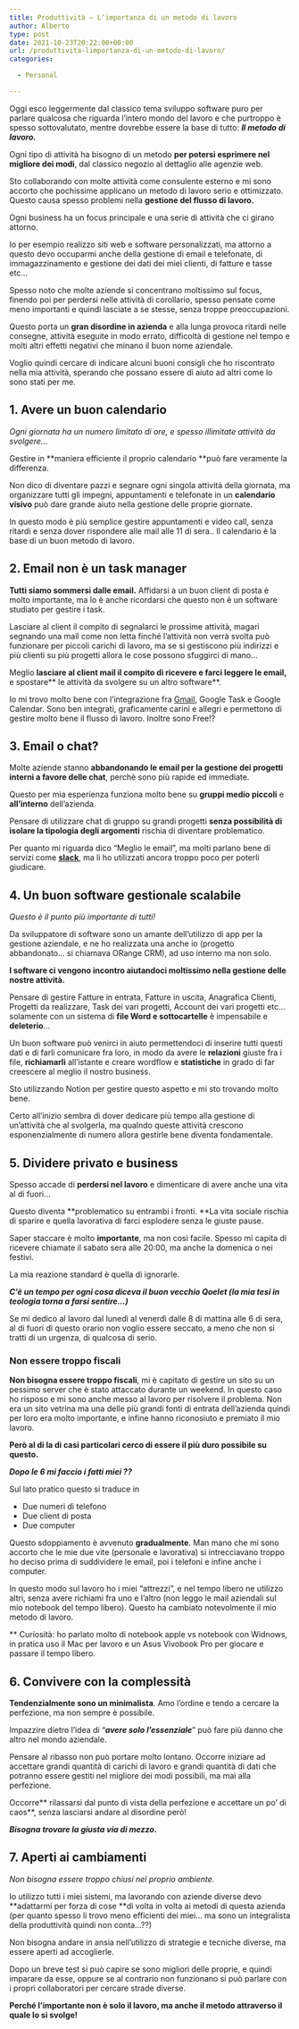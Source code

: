 ```yaml
---
title: Produttività – L’importanza di un metodo di lavoro
author: Alberto
type: post
date: 2021-10-23T20:22:00+00:00
url: /produttivita-limportanza-di-un-metodo-di-lavoro/
categories:

  - Personal

---
```

Oggi esco leggermente dal classico tema sviluppo software puro per parlare qualcosa che riguarda l’intero mondo del lavoro e che purtroppo è spesso sottovalutato, mentre dovrebbe essere la base di tutto: _**Il metodo di lavoro.**_

Ogni tipo di attività ha bisogno di un metodo **per potersi esprimere nel migliore dei modi**, dal classico negozio al dettaglio alle agenzie web.

Sto collaborando con molte attività come consulente esterno e mi sono accorto che pochissime applicano un metodo di lavoro serio e ottimizzato. Questo causa spesso problemi nella **gestione del flusso di lavoro.**

Ogni business ha un focus principale e una serie di attività che ci girano attorno.

Io per esempio realizzo siti web e software personalizzati, ma attorno a questo devo occuparmi anche della gestione di email e telefonate, di immagazzinamento e gestione dei dati dei miei clienti, di fatture e tasse etc…

Spesso noto che molte aziende si concentrano moltissimo sul focus, finendo poi per perdersi nelle attività di corollario, spesso pensate come meno importanti e quindi lasciate a se stesse, senza troppe preoccupazioni.

Questo porta un **gran disordine in azienda** e alla lunga provoca ritardi nelle consegne, attività eseguite in modo errato, difficoltà di gestione nel tempo e molti altri effetti negativi che minano il buon nome aziendale.

Voglio quindi cercare di indicare alcuni buoni consigli che ho riscontrato nella mia attività, sperando che possano essere di aiuto ad altri come lo sono stati per me.

## 1. Avere un buon calendario

_Ogni giornata ha un numero limitato di ore, e spesso illimitate attività da svolgere…_

Gestire in **maniera efficiente il proprio calendario **può fare veramente la differenza.

Non dico di diventare pazzi e segnare ogni singola attività della giornata, ma organizzare tutti gli impegni, appuntamenti e telefonate in un **calendario visivo** può dare grande aiuto nella gestione delle proprie giornate.

In questo modo è più semplice gestire appuntamenti e video call, senza ritardi e senza dover rispondere alle mail alle 11 di sera.. Il calendario è la base di un buon metodo di lavoro.

## 2. Email non è un task manager

**Tutti siamo sommersi dalle email.** Affidarsi a un buon client di posta è molto importante, ma lo è anche ricordarsi che questo non è un software studiato per gestire i task.

Lasciare al client il compito di segnalarci le prossime attività, magari segnando una mail come non letta finché l’attività non verrà svolta può funzionare per piccoli carichi di lavoro, ma se si gestiscono più indirizzi e più clienti su più progetti allora le cose possono sfuggirci di mano…

Meglio **lasciare al client mail il compito di ricevere e farci leggere le email,** e spostare** le attività da svolgere su un altro software**.

Io mi trovo molto bene con l’integrazione fra <a href="https://mail.google.com/mail/u/0/" target="_blank" rel="noreferrer noopener">Gmail</a>, Google Task e Google Calendar. Sono ben integrati, graficamente carini e allegri e permettono di gestire molto bene il flusso di lavoro. Inoltre sono Free!?

## 3. Email o chat?

Molte aziende stanno **abbandonando le email per la gestione dei progetti interni a favore delle chat**, perchè sono più rapide ed immediate.

Questo per mia esperienza funziona molto bene su **gruppi medio piccoli** e **all’interno** dell’azienda.

Pensare di utilizzare chat di gruppo su grandi progetti **senza possibilità di isolare la tipologia degli argomenti** rischia di diventare problematico.

Per quanto mi riguarda dico “Meglio le email”, ma molti parlano bene di servizi come **<a href="https://slack.com/intl/it-it/" target="_blank" rel="noreferrer noopener">slack</a>**, ma li ho utilizzati ancora troppo poco per poterli giudicare.

## 4. Un buon software gestionale scalabile

_Questo è il punto più importante di tutti!_

Da sviluppatore di software sono un amante dell’utilizzo di app per la gestione aziendale, e ne ho realizzata una anche io (progetto abbandonato&#8230; si chiamava ORange CRM), ad uso interno ma non solo.

**I software ci vengono incontro aiutandoci moltissimo nella gestione delle nostre attività.**

Pensare di gestire Fatture in entrata, Fatture in uscita, Anagrafica Clienti, Progetti da realizzare, Task dei vari progetti, Account dei vari progetti etc… solamente con un sistema di **file Word e sottocartelle** è impensabile e **deleterio**…

Un buon software può venirci in aiuto permettendoci di inserire tutti questi dati e di farli comunicare fra loro, in modo da avere le **relazioni** giuste fra i file, **richiamarli** all’istante e creare wordflow e **statistiche** in grado di far creescere al meglio il nostro business.

Sto utilizzando Notion per gestire questo aspetto e mi sto trovando molto bene.

Certo all’inizio sembra di dover dedicare più tempo alla gestione di un’attività che al svolgerla, ma qualndo queste attività crescono esponenzialmente di numero allora gestirle bene diventa fondamentale.

## 5. Dividere privato e business

Spesso accade di **perdersi nel lavoro** e dimenticare di avere anche una vita al di fuori…

Questo diventa **problematico su entrambi i fronti. **La vita sociale rischia di sparire e quella lavorativa di farci esplodere senza le giuste pause.

Saper staccare è molto **importante**, ma non così facile. Spesso mi capita di ricevere chiamate il sabato sera alle 20:00, ma anche la domenica o nei festivi.

La mia reazione standard è quella di ignorarle.

_**C’è un tempo per ogni cosa diceva il buon vecchio Qoelet (la mia tesi in teologia torna a farsi sentire…)**_

Se mi dedico al lavoro dal lunedì al venerdì dalle 8 di mattina alle 6 di sera, al di fuori di questo orario non voglio essere seccato, a meno che non si tratti di un urgenza, di qualcosa di serio.

### Non essere troppo fiscali

**Non bisogna essere troppo fiscali**, mi è capitato di gestire un sito su un pessimo server che è stato attaccato durante un weekend. In questo caso ho risposo e mi sono anche messo al lavoro per risolvere il problema. Non era un sito vetrina ma una delle più grandi fonti di entrata dell’azienda quindi per loro era molto importante, e infine hanno riconosiuto e premiato il mio lavoro.

**Però al di la di casi particolari cerco di essere il più duro possibile su questo.**

_**Dopo le 6 mi faccio i fatti miei ??**_

Sul lato pratico questo si traduce in

  * Due numeri di telefono
  * Due client di posta
  * Due computer

Questo sdoppiamento è avvenuto **gradualmente**. Man mano che mi sono accorto che le mie due vite (personale e lavorativa) si intrecciavano troppo ho deciso prima di suddividere le email, poi i telefoni e infine anche i computer.

In questo modo sul lavoro ho i miei “attrezzi”, e nel tempo libero ne utilizzo altri, senza avere richiami fra uno e l’altro (non leggo le mail aziendali sul mio notebook del tempo libero). Questo ha cambiato notevolmente il mio metodo di lavoro.

** Curiosità: ho parlato molto di notebook apple vs notebook con Widnows, in pratica uso il Mac per lavoro e un Asus Vivobook Pro per giocare e passare il tempo libero.

## 6. Convivere con la complessità

**Tendenzialmente sono un minimalista**. Amo l’ordine e tendo a cercare la perfezione, ma non sempre è possibile.

Impazzire dietro l’idea di “_**avere solo l’essenziale**_” può fare più danno che altro nel mondo aziendale.

Pensare al ribasso non può portare molto lontano. Occorre iniziare ad accettare grandi quantità di carichi di lavoro e grandi quantità di dati che potranno essere gestiti nel migliore dei modi possibili, ma mai alla perfezione.

Occorre** rilassarsi dal punto di vista della perfezione e accettare un po’ di caos**, senza lasciarsi andare al disordine però!

_**Bisogna trovare la giusta via di mezzo.**_

## 7. Aperti ai cambiamenti

_Non bisogna essere troppo chiusi nel proprio ambiente._

Io utilizzo tutti i miei sistemi, ma lavorando con aziende diverse devo **adattarmi per forza di cose **di volta in volta ai metodi di questa azienda (per quanto spesso li trovo meno efficienti dei miei… ma sono un integralista della produttività quindi non conta…??)

Non bisogna andare in ansia nell’utilizzo di strategie e tecniche diverse, ma essere aperti ad accoglierle.

Dopo un breve test si può capire se sono migliori delle proprie, e quindi imparare da esse, oppure se al contrario non funzionano si può parlare con i propri collaboratori per cercare strade diverse.

**Perché l’importante non è solo il lavoro, ma anche il metodo attraverso il quale lo si svolge!**